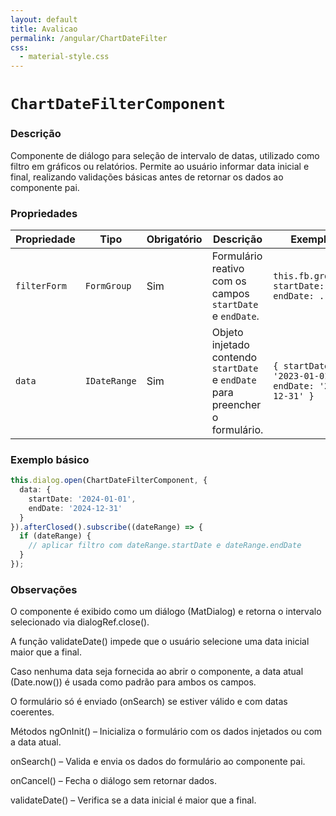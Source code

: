 ```yaml
---
layout: default
title: Avalicao
permalink: /angular/ChartDateFilter
css:
  - material-style.css
---
```


# `ChartDateFilterComponent`

### Descrição

Componente de diálogo para seleção de intervalo de datas, utilizado como filtro em gráficos ou relatórios. Permite ao usuário informar data inicial e final, realizando validações básicas antes de retornar os dados ao componente pai.

### Propriedades

| Propriedade   | Tipo             | Obrigatório | Descrição                                                                 | Exemplo                                  |
|---------------|------------------|-------------|---------------------------------------------------------------------------|------------------------------------------|
| `filterForm`  | `FormGroup`      | Sim         | Formulário reativo com os campos `startDate` e `endDate`.                 | `this.fb.group({ startDate: ..., endDate: ... })` |
| `data`        | `IDateRange`     | Sim         | Objeto injetado contendo `startDate` e `endDate` para preencher o formulário. | `{ startDate: '2023-01-01', endDate: '2023-12-31' }` |

### Exemplo básico

```ts
this.dialog.open(ChartDateFilterComponent, {
  data: {
    startDate: '2024-01-01',
    endDate: '2024-12-31'
  }
}).afterClosed().subscribe((dateRange) => {
  if (dateRange) {
    // aplicar filtro com dateRange.startDate e dateRange.endDate
  }
});
```
### Observações
O componente é exibido como um diálogo (MatDialog) e retorna o intervalo selecionado via dialogRef.close().

A função validateDate() impede que o usuário selecione uma data inicial maior que a final.

Caso nenhuma data seja fornecida ao abrir o componente, a data atual (Date.now()) é usada como padrão para ambos os campos.

O formulário só é enviado (onSearch) se estiver válido e com datas coerentes.

Métodos
ngOnInit() – Inicializa o formulário com os dados injetados ou com a data atual.

onSearch() – Valida e envia os dados do formulário ao componente pai.

onCancel() – Fecha o diálogo sem retornar dados.

validateDate() – Verifica se a data inicial é maior que a final.
